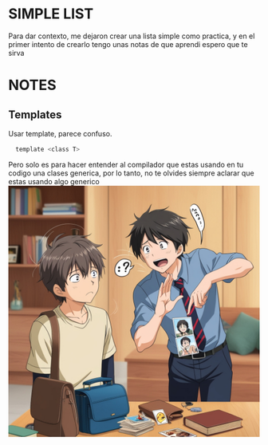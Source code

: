 # SIMPLE LIST
Para dar contexto, me dejaron crear una lista simple como practica, y 
en el primer intento de crearlo tengo unas notas de que aprendi espero
 que te sirva
# NOTES
## Templates
Usar template, parece confuso.
```c
  template <class T>
```
Pero solo es para hacer entender al compilador que estas usando en tu codigo
 una clases generica, por lo tanto, no te olvides siempre aclarar que estas usando
 algo generico
<img src = ".\static\img\TS.jpg">
